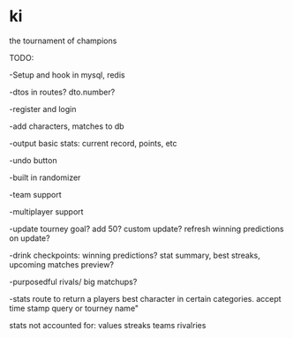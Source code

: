 ki
==

the tournament of champions

TODO: 

-Setup and hook in mysql, redis

-dtos in routes? dto.number?

-register and login

-add characters, matches to db

-output basic stats: current record, points, etc

-undo button

-built in randomizer

-team support

-multiplayer support

-update tourney goal? add 50? custom update? refresh winning predictions on update?

-drink checkpoints: winning predictions? stat summary, best streaks, upcoming matches preview?

-purposedful rivals/ big matchups?

-stats route to return a players best character in certain categories. accept time stamp query or tourney name"


stats not accounted for:
	values
	streaks
	teams
	rivalries
	
